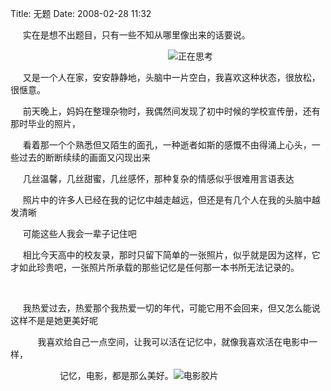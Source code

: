 Title: 无题
Date: 2008-02-28 11:32

<p> </p>
<p>&nbsp;&nbsp;&nbsp;&nbsp; 实在是想不出题目，只有一些不知从哪里像出来的话要说。</p>
<p> &nbsp;&nbsp;&nbsp;&nbsp;&nbsp;&nbsp;&nbsp;&nbsp;&nbsp;&nbsp;&nbsp;&nbsp;&nbsp;&nbsp;&nbsp;&nbsp;&nbsp;&nbsp;&nbsp;&nbsp;&nbsp;&nbsp;&nbsp;&nbsp;&nbsp;&nbsp;&nbsp;&nbsp;&nbsp;&nbsp;&nbsp;&nbsp;&nbsp;&nbsp;&nbsp;&nbsp;&nbsp;&nbsp;&nbsp;&nbsp;&nbsp;&nbsp;&nbsp;&nbsp;&nbsp;&nbsp;&nbsp;&nbsp;&nbsp;&nbsp;&nbsp;&nbsp;&nbsp;&nbsp;&nbsp;&nbsp;&nbsp;&nbsp;&nbsp;&nbsp;&nbsp;&nbsp;&nbsp; <img title="正在思考"  alt="正在思考"  src="http://simg.sinajs.cn/blog7style/images/common/sg_trans.gif"  real_src="http://shared.live.com/HjKMzTS-xzcms40!CabizA/emoticons/smile_thinking.gif"  style="max-width:500px;"  /> </p>
<p>&nbsp;&nbsp;&nbsp;&nbsp; 又是一个人在家，安安静静地，头脑中一片空白，我喜欢这种状态，很放松，很惬意。</p>
<p>&nbsp;&nbsp;&nbsp;&nbsp; 前天晚上，妈妈在整理杂物时，我偶然间发现了初中时候的学校宣传册，还有那时毕业的照片，</p>
<p>&nbsp;&nbsp;&nbsp;&nbsp; 看着那一个个熟悉但又陌生的面孔，一种逝者如斯的感慨不由得涌上心头，一些过去的断断续续的画面又闪现出来</p>
<p>&nbsp;&nbsp;&nbsp;&nbsp; 几丝温馨，几丝甜蜜，几丝感怀，那种复杂的情感似乎很难用言语表达</p>
<p>&nbsp;&nbsp;&nbsp;&nbsp; 照片中的许多人已经在我的记忆中越走越远，但还是有几个人在我的头脑中越发清晰</p>
<p>&nbsp;&nbsp;&nbsp;&nbsp; 可能这些人我会一辈子记住吧</p>
<p> &nbsp;&nbsp;&nbsp;&nbsp;&nbsp;相比今天高中的校友录，那时只留下简单的一张照片，似乎就是因为这样，它才如此珍贵吧，一张照片所承载的那些记忆是任何那一本书所无法记录的。</p>
<p>&nbsp;&nbsp;&nbsp;&nbsp;</p>
<p> &nbsp;&nbsp;&nbsp;&nbsp;&nbsp;我热爱过去，热爱那个我热爱一切的年代，可能它用不会回来，但又怎么能说这样不是是她更美好呢</p>
<p> &nbsp;&nbsp;&nbsp;&nbsp;&nbsp;&nbsp;&nbsp;&nbsp;&nbsp;&nbsp; 我喜欢给自己一点空间，让我可以活在记忆中，就像我喜欢活在电影中一样，</p>
<p> &nbsp;&nbsp;&nbsp;&nbsp;&nbsp;&nbsp;&nbsp;&nbsp;&nbsp;&nbsp;&nbsp;&nbsp;&nbsp;&nbsp;&nbsp;&nbsp;&nbsp;&nbsp;&nbsp; 记忆，电影，都是那么美好。<img title="电影胶片"  alt="电影胶片"  src="http://simg.sinajs.cn/blog7style/images/common/sg_trans.gif"  real_src="http://shared.live.com/HjKMzTS-xzcms40!CabizA/emoticons/film.gif"  style="max-width:500px;"  />&nbsp;&nbsp;&nbsp;&nbsp;&nbsp;&nbsp;&nbsp;&nbsp;</p>
<p>&nbsp;&nbsp;&nbsp;&nbsp;</p>
